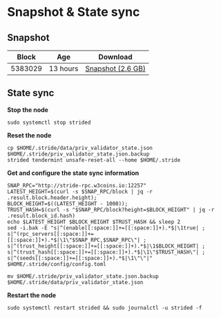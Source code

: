 # Snapshot & State sync

## Snapshot

|     Block   |     Age     |   Download  |
| ----------- | ----------- | ----------- |
|   5383029   |  13 hours | [Snapshot (2.6 GB)](https://s3.eu-central-1.amazonaws.com/w3coins.io/snapshots/stride-mainnet/stride_snapsot_latest.tar.lz4)  |

## State sync

**Stop the node**

```
sudo systemctl stop strided
```

**Reset the node**

```
cp $HOME/.stride/data/priv_validator_state.json $HOME/.stride/priv_validator_state.json.backup
strided tendermint unsafe-reset-all --home $HOME/.stride
```

**Get and configure the state sync information**

```
SNAP_RPC="http://stride-rpc.w3coins.io:12257"
LATEST_HEIGHT=$(curl -s $SNAP_RPC/block | jq -r .result.block.header.height);
BLOCK_HEIGHT=$((LATEST_HEIGHT - 1000));
TRUST_HASH=$(curl -s "$SNAP_RPC/block?height=$BLOCK_HEIGHT" | jq -r .result.block_id.hash) 
echo $LATEST_HEIGHT $BLOCK_HEIGHT $TRUST_HASH && sleep 2
sed -i.bak -E "s|^(enable[[:space:]]+=[[:space:]]+).*$|\1true| ;
s|^(rpc_servers[[:space:]]+=[[:space:]]+).*$|\1\"$SNAP_RPC,$SNAP_RPC\"| ;
s|^(trust_height[[:space:]]+=[[:space:]]+).*$|\1$BLOCK_HEIGHT| ;
s|^(trust_hash[[:space:]]+=[[:space:]]+).*$|\1\"$TRUST_HASH\"| ;
s|^(seeds[[:space:]]+=[[:space:]]+).*$|\1\"\"|" $HOME/.stride/config/config.toml
```

```
mv $HOME/.stride/priv_validator_state.json.backup $HOME/.stride/data/priv_validator_state.json
```

**Restart the node**

```
sudo systemctl restart strided && sudo journalctl -u strided -f
```
